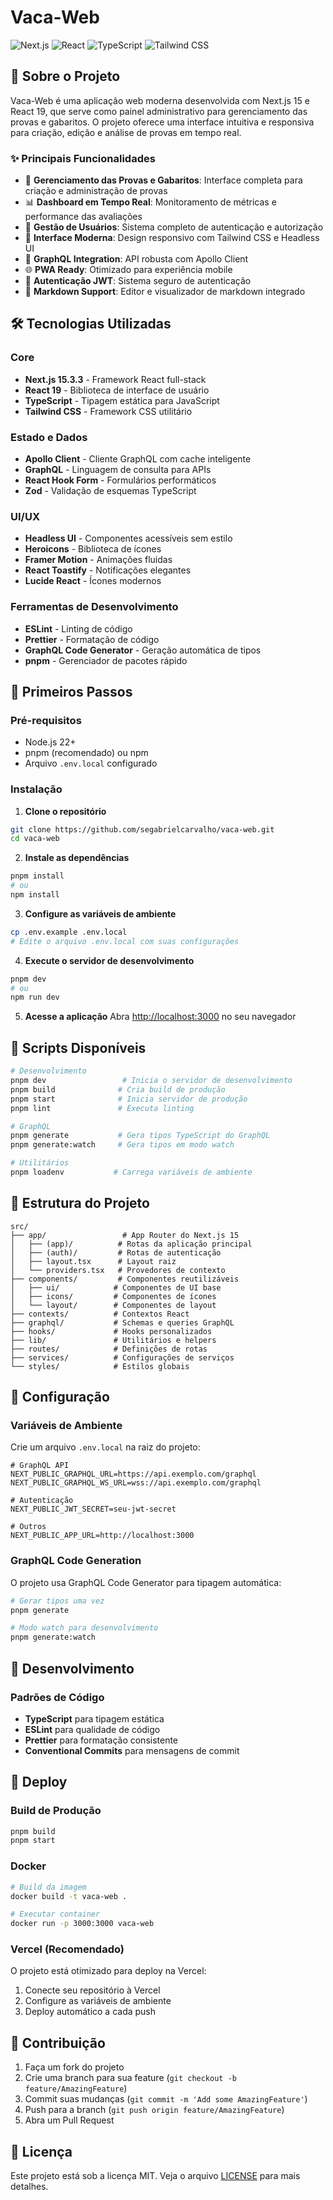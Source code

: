 # Vaca-Web

![Next.js](https://img.shields.io/badge/Next.js-15.3.3-black?style=flat-square&logo=next.js)
![React](https://img.shields.io/badge/React-19.0.0-blue?style=flat-square&logo=react)
![TypeScript](https://img.shields.io/badge/TypeScript-5.0+-blue?style=flat-square&logo=typescript)
![Tailwind CSS](https://img.shields.io/badge/Tailwind%20CSS-3.0+-06B6D4?style=flat-square&logo=tailwindcss)

## 📖 Sobre o Projeto

Vaca-Web é uma aplicação web moderna desenvolvida com Next.js 15 e React 19, que serve como painel administrativo para gerenciamento das provas e gabaritos. O projeto oferece uma interface intuitiva e responsiva para criação, edição e análise de provas em tempo real.

### ✨ Principais Funcionalidades

- 📝 **Gerenciamento das Provas e Gabaritos**: Interface completa para criação e administração de provas
- 📊 **Dashboard em Tempo Real**: Monitoramento de métricas e performance das avaliações
- 👥 **Gestão de Usuários**: Sistema completo de autenticação e autorização
- 🎨 **Interface Moderna**: Design responsivo com Tailwind CSS e Headless UI
- 🔄 **GraphQL Integration**: API robusta com Apollo Client
- 🌐 **PWA Ready**: Otimizado para experiência mobile
- 🔐 **Autenticação JWT**: Sistema seguro de autenticação
- 📝 **Markdown Support**: Editor e visualizador de markdown integrado

## 🛠️ Tecnologias Utilizadas

### Core

- **Next.js 15.3.3** - Framework React full-stack
- **React 19** - Biblioteca de interface de usuário
- **TypeScript** - Tipagem estática para JavaScript
- **Tailwind CSS** - Framework CSS utilitário

### Estado e Dados

- **Apollo Client** - Cliente GraphQL com cache inteligente
- **GraphQL** - Linguagem de consulta para APIs
- **React Hook Form** - Formulários performáticos
- **Zod** - Validação de esquemas TypeScript

### UI/UX

- **Headless UI** - Componentes acessíveis sem estilo
- **Heroicons** - Biblioteca de ícones
- **Framer Motion** - Animações fluidas
- **React Toastify** - Notificações elegantes
- **Lucide React** - Ícones modernos

### Ferramentas de Desenvolvimento

- **ESLint** - Linting de código
- **Prettier** - Formatação de código
- **GraphQL Code Generator** - Geração automática de tipos
- **pnpm** - Gerenciador de pacotes rápido

## 🚀 Primeiros Passos

### Pré-requisitos

- Node.js 22+
- pnpm (recomendado) ou npm
- Arquivo `.env.local` configurado

### Instalação

1. **Clone o repositório**

```bash
git clone https://github.com/segabrielcarvalho/vaca-web.git
cd vaca-web
```

2. **Instale as dependências**

```bash
pnpm install
# ou
npm install
```

3. **Configure as variáveis de ambiente**

```bash
cp .env.example .env.local
# Edite o arquivo .env.local com suas configurações
```

4. **Execute o servidor de desenvolvimento**

```bash
pnpm dev
# ou
npm run dev
```

5. **Acesse a aplicação**
   Abra [http://localhost:3000](http://localhost:3000) no seu navegador

## 📜 Scripts Disponíveis

```bash
# Desenvolvimento
pnpm dev                 # Inicia o servidor de desenvolvimento
pnpm build              # Cria build de produção
pnpm start              # Inicia servidor de produção
pnpm lint               # Executa linting

# GraphQL
pnpm generate           # Gera tipos TypeScript do GraphQL
pnpm generate:watch     # Gera tipos em modo watch

# Utilitários
pnpm loadenv           # Carrega variáveis de ambiente
```

## 📁 Estrutura do Projeto

```
src/
├── app/                 # App Router do Next.js 15
│   ├── (app)/          # Rotas da aplicação principal
│   ├── (auth)/         # Rotas de autenticação
│   ├── layout.tsx      # Layout raiz
│   └── providers.tsx   # Provedores de contexto
├── components/         # Componentes reutilizáveis
│   ├── ui/            # Componentes de UI base
│   ├── icons/         # Componentes de ícones
│   └── layout/        # Componentes de layout
├── contexts/          # Contextos React
├── graphql/           # Schemas e queries GraphQL
├── hooks/             # Hooks personalizados
├── lib/               # Utilitários e helpers
├── routes/            # Definições de rotas
├── services/          # Configurações de serviços
└── styles/            # Estilos globais
```

## 🔧 Configuração

### Variáveis de Ambiente

Crie um arquivo `.env.local` na raiz do projeto:

```env
# GraphQL API
NEXT_PUBLIC_GRAPHQL_URL=https://api.exemplo.com/graphql
NEXT_PUBLIC_GRAPHQL_WS_URL=wss://api.exemplo.com/graphql

# Autenticação
NEXT_PUBLIC_JWT_SECRET=seu-jwt-secret

# Outros
NEXT_PUBLIC_APP_URL=http://localhost:3000
```

### GraphQL Code Generation

O projeto usa GraphQL Code Generator para tipagem automática:

```bash
# Gerar tipos uma vez
pnpm generate

# Modo watch para desenvolvimento
pnpm generate:watch
```

## 🎨 Desenvolvimento

### Padrões de Código

- **TypeScript** para tipagem estática
- **ESLint** para qualidade de código
- **Prettier** para formatação consistente
- **Conventional Commits** para mensagens de commit

## 🚢 Deploy

### Build de Produção

```bash
pnpm build
pnpm start
```

### Docker

```bash
# Build da imagem
docker build -t vaca-web .

# Executar container
docker run -p 3000:3000 vaca-web
```

### Vercel (Recomendado)

O projeto está otimizado para deploy na Vercel:

1. Conecte seu repositório à Vercel
2. Configure as variáveis de ambiente
3. Deploy automático a cada push

## 🤝 Contribuição

1. Faça um fork do projeto
2. Crie uma branch para sua feature (`git checkout -b feature/AmazingFeature`)
3. Commit suas mudanças (`git commit -m 'Add some AmazingFeature'`)
4. Push para a branch (`git push origin feature/AmazingFeature`)
5. Abra um Pull Request

## 📄 Licença

Este projeto está sob a licença MIT. Veja o arquivo [LICENSE](LICENSE) para mais detalhes.
